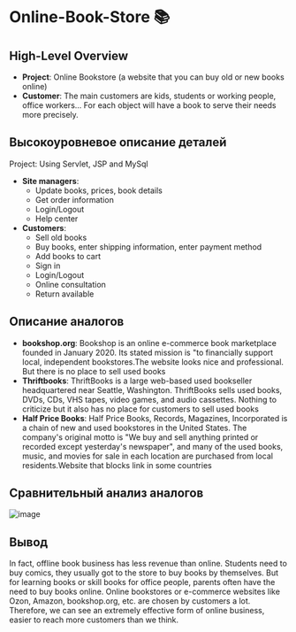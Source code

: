 # Online-Book-Store :books:
## High-Level Overview
- **Project**: Online Bookstore (a website that you can buy old or new books online)
- **Customer**: The main customers are kids, students or working people, office workers... For each object will have a book to serve their needs more precisely.
## Высокоуровневое описание деталей
Project: Using Servlet, JSP and MySql
- **Site managers**:
  - Update books, prices, book details
  - Get order information
  - Login/Logout
  - Help center
- **Customers**:
  - Sell old books
  - Buy books, enter shipping information, enter payment method
  - Add books to cart
  - Sign in
  - Login/Logout
  - Online consultation
  - Return available
## Описание аналогов
- **bookshop.org**: Bookshop is an online e-commerce book marketplace founded in January 2020. Its stated mission is "to financially support local, independent bookstores.The website looks nice and professional. But there is no place to sell used books
- **Thriftbooks**: ThriftBooks is a large web-based used bookseller headquartered near Seattle, Washington. ThriftBooks sells used books, DVDs, CDs, VHS tapes, video games, and audio cassettes. Nothing to criticize but it also has no place for customers to sell used books
- **Half Price Books**: Half Price Books, Records, Magazines, Incorporated is a chain of new and used bookstores in the United States. The company's original motto is "We buy and sell anything printed or recorded except yesterday's newspaper", and many of the used books, music, and movies for sale in each location are purchased from local residents.Website that blocks link in some countries
## Сравнительный анализ аналогов
![image](https://user-images.githubusercontent.com/85243027/138412284-08982777-9065-4209-89fd-8687279b367b.png)
## Вывод
In fact, offline book business has less revenue than online. Students need to buy comics, they usually got to the store to buy books by themselves. But for learning books or skill books for office people, parents often have the need to buy books online. Online bookstores or e-commerce websites like Ozon, Amazon, bookshop.org, etc. are chosen by customers a lot. Therefore, we can see an extremely effective form of online business, easier to reach more customers than we think.
